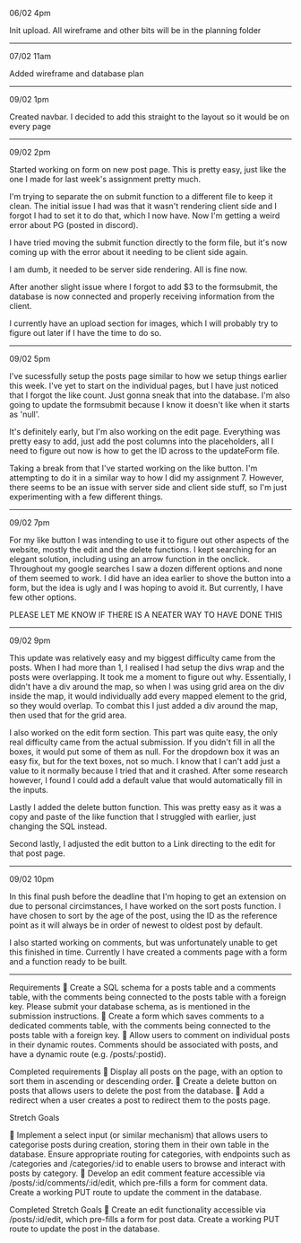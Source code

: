 06/02 4pm

Init upload. All wireframe and other bits will be in the planning folder

---

07/02 11am

Added wireframe and database plan

---

09/02 1pm

Created navbar. I decided to add this straight to the layout so it would be on every page

---

09/02 2pm

Started working on form on new post page. This is pretty easy, just like the one I made for last week's assignment pretty much.

I'm trying to separate the on submit function to a different file to keep it clean. The initial issue I had was that it wasn't rendering client side and I forgot I had to set it to do that, which I now have. Now I'm getting a weird error about PG (posted in discord).

I have tried moving the submit function directly to the form file, but it's now coming up with the error about it needing to be client side again.

I am dumb, it needed to be server side rendering. All is fine now.

After another slight issue where I forgot to add $3 to the formsubmit, the database is now connected and properly receiving information from the client.

I currently have an upload section for images, which I will probably try to figure out later if I have the time to do so.

---

09/02 5pm

I've sucessfully setup the posts page similar to how we setup things earlier this week. I've yet to start on the individual pages, but I have just noticed that I forgot the like count. Just gonna sneak that into the database. I'm also going to update the formsubmit because I know it doesn't like when it starts as 'null'.

It's definitely early, but I'm also working on the edit page. Everything was pretty easy to add, just add the post columns into the placeholders, all I need to figure out now is how to get the ID across to the updateForm file.

Taking a break from that I've started working on the like button. I'm attempting to do it in a similar way to how I did my assignment 7. However, there seems to be an issue with server side and client side stuff, so I'm just experimenting with a few different things.

---

09/02 7pm

For my like button I was intending to use it to figure out other aspects of the website, mostly the edit and the delete functions. I kept searching for an elegant solution, including using an arrow function in the onclick. Throughout my google searches I saw a dozen different options and none of them seemed to work. I did have an idea earlier to shove the button into a form, but the idea is ugly and I was hoping to avoid it. But currently, I have few other options.

PLEASE LET ME KNOW IF THERE IS A NEATER WAY TO HAVE DONE THIS

---

09/02 9pm

This update was relatively easy and my biggest difficulty came from the posts. When I had more than 1, I realised I had setup the divs wrap and the posts were overlapping. It took me a moment to figure out why. Essentially, I didn't have a div around the map, so when I was using grid area on the div inside the map, it would individually add every mapped element to the grid, so they would overlap. To combat this I just added a div around the map, then used that for the grid area.

I also worked on the edit form section. This part was quite easy, the only real difficulty came from the actual submission. If you didn't fill in all the boxes, it would put some of them as null. For the dropdown box it was an easy fix, but for the text boxes, not so much. I know that I can't add just a value to it normally because I tried that and it crashed. After some research however, I found I could add a default value that would automatically fill in the inputs.

Lastly I added the delete button function. This was pretty easy as it was a copy and paste of the like function that I struggled with earlier, just changing the SQL instead.

Second lastly, I adjusted the edit button to a Link directing to the edit for that post page.

---

09/02 10pm

In this final push before the deadline that I'm hoping to get an extension on due to personal circimstances, I have worked on the sort posts function. I have chosen to sort by the age of the post, using the ID as the reference point as it will always be in order of newest to oldest post by default.

I also started working on comments, but was unfortunately unable to get this finished in time. Currently I have created a comments page with a form and a function ready to be built.

---

Requirements
🎯 Create a SQL schema for a posts table and a comments table, with the comments being connected to the posts table with a foreign key.
Please submit your database schema, as is mentioned in the submission instructions.
🎯 Create a form which saves comments to a dedicated comments table, with the comments being connected to the posts table with a foreign key.
🎯 Allow users to comment on individual posts in their dynamic routes. Comments should be associated with posts, and have a dynamic route (e.g. /posts/:postid).

Completed requirements
🎯 Display all posts on the page, with an option to sort them in ascending or descending order.
🎯 Create a delete button on posts that allows users to delete the post from the database.
🎯 Add a redirect when a user creates a post to redirect them to the posts page.

Stretch Goals

🏹 Implement a select input (or similar mechanism) that allows users to categorise posts during creation, storing them in their own table in the database. Ensure appropriate routing for categories, with endpoints such as /categories and /categories/:id to enable users to browse and interact with posts by category.
🏹 Develop an edit comment feature accessible via /posts/:id/comments/:id/edit, which pre-fills a form for comment data. Create a working PUT route to update the comment in the database.

Completed Stretch Goals
🏹 Create an edit functionality accessible via /posts/:id/edit, which pre-fills a form for post data. Create a working PUT route to update the post in the database.
